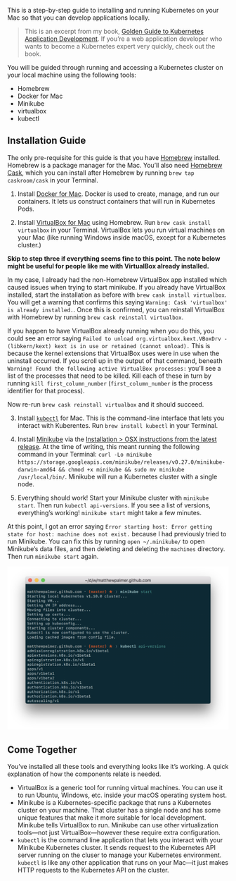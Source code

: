 This is a step-by-step guide to installing and running Kubernetes on your Mac so that you can develop applications locally. 

> This is an excerpt from my book, [Golden Guide to Kubernetes Application Development](../). If you’re a web application developer who wants to become a Kubernetes expert very quickly, check out the book.

You will be guided through running and accessing a Kubernetes cluster on your local machine using the following tools:

* Homebrew
* Docker for Mac
* Minikube 
* virtualbox
* kubectl

## Installation Guide

The only pre-requisite for this guide is that you have [Homebrew](https://brew.sh) installed. Homebrew is a package manager for the Mac. You’ll also need [Homebrew Cask](https://caskroom.github.io), which you can install after Homebrew by running `brew tap caskroom/cask` in your Terminal.

1. Install [Docker for Mac](https://docs.docker.com/docker-for-mac/install/). Docker is used to create, manage, and run our containers. It lets us construct containers that will run in Kubernetes Pods.

2. Install [VirtualBox for Mac](https://www.virtualbox.org) using Homebrew. Run `brew cask install virtualbox` in your Terminal. VirtualBox lets you run virtual machines on your Mac (like running Windows inside macOS, except for a Kubernetes cluster.)

**Skip to step three if everything seems fine to this point. The note below might be useful for people like me with VirtualBox already installed.**

In my case, I already had the non-Homebrew VirtualBox app installed which caused issues when trying to start minikube. If you already have VirtualBox installed, start the installation as before with `brew cask install virtualbox`. You will get a warning that confirms this saying `Warning: Cask 'virtualbox' is already installed.`. Once this is confirmed, you can reinstall VirtualBox with Homebrew by running `brew cask reinstall virtualbox`. 

If you happen to have VirtualBox already running when you do this, you could see an error saying `Failed to unload org.virtualbox.kext.VBoxDrv - (libkern/kext) kext is in use or retained (cannot unload).` This is because the kernel extensions that VirtualBox uses were in use when the uninstall occurred. If you scroll up in the output of that command, beneath `Warning! Found the following active VirtualBox processes:` you’ll see a list of the processes that need to be killed. Kill each of these in turn by running `kill first_column_number` (`first_column_number` is the process identifier for that process).

Now re-run `brew cask reinstall virtualbox` and it should succeed.

3. Install [`kubectl`](https://kubernetes.io/docs/tasks/tools/install-kubectl/) for Mac. This is the command-line interface that lets you interact with Kuberentes. Run `brew install kubectl` in your Terminal.

4. Install [Minikube](https://kubernetes.io/docs/getting-started-guides/minikube/) via the [Installation > OSX instructions from the latest release](https://github.com/kubernetes/minikube/releases). At the time of writing, this meant running the following command in your Terminal: `curl -Lo minikube https://storage.googleapis.com/minikube/releases/v0.27.0/minikube-darwin-amd64 && chmod +x minikube && sudo mv minikube /usr/local/bin/`. Minikube will run a Kubernetes cluster with a single node.

5. Everything should work! Start your Minikube cluster with `minikube start`. Then run `kubectl api-versions`. If you see a list of versions, everything’s working! `minikube start` might take a few minutes.

At this point, I got an error saying `Error starting host: Error getting state for host: machine does not exist.` because I had previously tried to run Minikube. You can fix this by running `open ~/.minikube/` to open Minikube’s data files, and then deleting and deleting the `machines` directory. Then run `minikube start` again.

![Running Minikube on Mac using VirtualBox](./minikube-mac.png)

## Come Together

You’ve installed all these tools and everything looks like it’s working. A quick explanation of how the components relate is needed.

* VirtualBox is a generic tool for running virtual machines. You can use it to run Ubuntu, Windows, etc. inside your macOS operating system host.
* Minikube is a Kubernetes-specific package that runs a Kubernetes cluster on your machine. That cluster has a single node and has some unique features that make it more suitable for local development. Minikube tells VirtualBox to run. Minikube can use other virtualization tools—not just VirtualBox—however these require extra configuration.
* `kubectl` is the command line application that lets you interact with your Minikube Kubernetes cluster. It sends request to the Kubernetes API server running on the cluser to manage your Kubernetes environment. `kubectl` is like any other application that runs on your Mac—it just makes HTTP requests to the Kubernetes API on the cluster.


